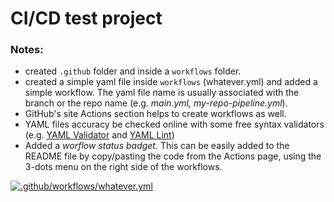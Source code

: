 # CI/CD test project

### Notes:

- created `.github` folder and inside a `workflows` folder.
- created a simple yaml file inside `workflows` (whatever.yml) and added a simple workflow. The yaml file name is usually associated with the branch or the repo name (e.g. _main.yml, my-repo-pipeline.yml_).
- GitHub's site Actions section helps to create workflows as well.
- YAML files accuracy be checked online with some free syntax validators (e.g. [YAML Validator](https://jsonformatter.org/yaml-validator) and [YAML Lint](http://www.yamllint.com/))
- Added a _worflow status badget_. This can be easily added to the README file by copy/pasting the code from the Actions page, using the 3-dots menu on the right side of the workflows.

[![.github/workflows/whatever.yml](https://github.com/aortizpalma/cicd_test_project/actions/workflows/whatever.yml/badge.svg)](https://github.com/aortizpalma/cicd_test_project/actions/workflows/whatever.yml)
